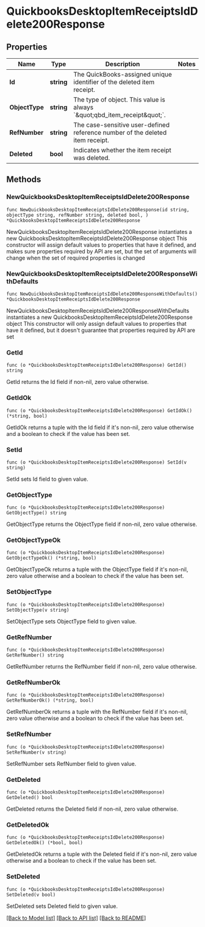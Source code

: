 # QuickbooksDesktopItemReceiptsIdDelete200Response

## Properties

Name | Type | Description | Notes
------------ | ------------- | ------------- | -------------
**Id** | **string** | The QuickBooks-assigned unique identifier of the deleted item receipt. | 
**ObjectType** | **string** | The type of object. This value is always &#x60;\&quot;qbd_item_receipt\&quot;&#x60;. | 
**RefNumber** | **string** | The case-sensitive user-defined reference number of the deleted item receipt. | 
**Deleted** | **bool** | Indicates whether the item receipt was deleted. | 

## Methods

### NewQuickbooksDesktopItemReceiptsIdDelete200Response

`func NewQuickbooksDesktopItemReceiptsIdDelete200Response(id string, objectType string, refNumber string, deleted bool, ) *QuickbooksDesktopItemReceiptsIdDelete200Response`

NewQuickbooksDesktopItemReceiptsIdDelete200Response instantiates a new QuickbooksDesktopItemReceiptsIdDelete200Response object
This constructor will assign default values to properties that have it defined,
and makes sure properties required by API are set, but the set of arguments
will change when the set of required properties is changed

### NewQuickbooksDesktopItemReceiptsIdDelete200ResponseWithDefaults

`func NewQuickbooksDesktopItemReceiptsIdDelete200ResponseWithDefaults() *QuickbooksDesktopItemReceiptsIdDelete200Response`

NewQuickbooksDesktopItemReceiptsIdDelete200ResponseWithDefaults instantiates a new QuickbooksDesktopItemReceiptsIdDelete200Response object
This constructor will only assign default values to properties that have it defined,
but it doesn't guarantee that properties required by API are set

### GetId

`func (o *QuickbooksDesktopItemReceiptsIdDelete200Response) GetId() string`

GetId returns the Id field if non-nil, zero value otherwise.

### GetIdOk

`func (o *QuickbooksDesktopItemReceiptsIdDelete200Response) GetIdOk() (*string, bool)`

GetIdOk returns a tuple with the Id field if it's non-nil, zero value otherwise
and a boolean to check if the value has been set.

### SetId

`func (o *QuickbooksDesktopItemReceiptsIdDelete200Response) SetId(v string)`

SetId sets Id field to given value.


### GetObjectType

`func (o *QuickbooksDesktopItemReceiptsIdDelete200Response) GetObjectType() string`

GetObjectType returns the ObjectType field if non-nil, zero value otherwise.

### GetObjectTypeOk

`func (o *QuickbooksDesktopItemReceiptsIdDelete200Response) GetObjectTypeOk() (*string, bool)`

GetObjectTypeOk returns a tuple with the ObjectType field if it's non-nil, zero value otherwise
and a boolean to check if the value has been set.

### SetObjectType

`func (o *QuickbooksDesktopItemReceiptsIdDelete200Response) SetObjectType(v string)`

SetObjectType sets ObjectType field to given value.


### GetRefNumber

`func (o *QuickbooksDesktopItemReceiptsIdDelete200Response) GetRefNumber() string`

GetRefNumber returns the RefNumber field if non-nil, zero value otherwise.

### GetRefNumberOk

`func (o *QuickbooksDesktopItemReceiptsIdDelete200Response) GetRefNumberOk() (*string, bool)`

GetRefNumberOk returns a tuple with the RefNumber field if it's non-nil, zero value otherwise
and a boolean to check if the value has been set.

### SetRefNumber

`func (o *QuickbooksDesktopItemReceiptsIdDelete200Response) SetRefNumber(v string)`

SetRefNumber sets RefNumber field to given value.


### GetDeleted

`func (o *QuickbooksDesktopItemReceiptsIdDelete200Response) GetDeleted() bool`

GetDeleted returns the Deleted field if non-nil, zero value otherwise.

### GetDeletedOk

`func (o *QuickbooksDesktopItemReceiptsIdDelete200Response) GetDeletedOk() (*bool, bool)`

GetDeletedOk returns a tuple with the Deleted field if it's non-nil, zero value otherwise
and a boolean to check if the value has been set.

### SetDeleted

`func (o *QuickbooksDesktopItemReceiptsIdDelete200Response) SetDeleted(v bool)`

SetDeleted sets Deleted field to given value.



[[Back to Model list]](../README.md#documentation-for-models) [[Back to API list]](../README.md#documentation-for-api-endpoints) [[Back to README]](../README.md)


